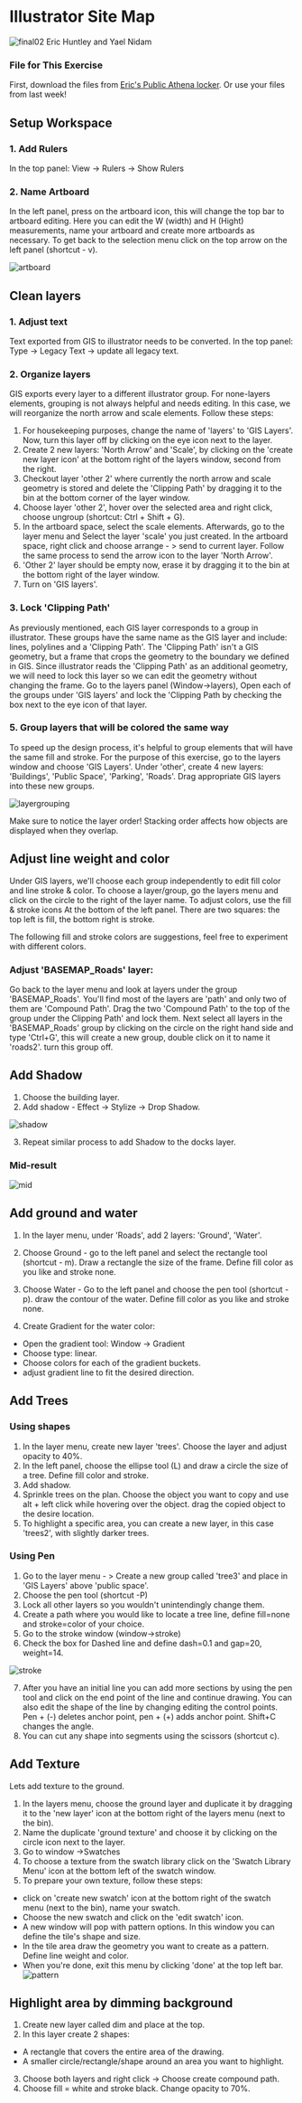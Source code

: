 # Illustrator Site Map
![final02](./images/final02.JPG)
Eric Huntley and Yael Nidam

### File for This Exercise

First, download the files from [Eric's Public Athena locker](https://mit.edu/ehuntley/Public/illustrator-workshop.zip). Or use your files from last week!

## Setup Workspace

### 1. Add Rulers
In the top panel: View -> Rulers -> Show Rulers

### 2. Name Artboard
In the left panel, press on the artboard icon, this will change the top bar to artboard editing. Here you can edit the W (width) and H (Hight) measurements, name your artboard and create more artboards as necessary. To get back to the selection menu click on the top arrow on the left panel (shortcut - v).

![artboard](./images/artboard.JPG)

## Clean layers

### 1. Adjust text
Text exported from GIS to illustrator needs to be converted.
In the top panel: Type -> Legacy Text -> update all legacy text.

### 2. Organize layers
GIS exports every layer to a different illustrator group. For none-layers elements, grouping is not always helpful and needs editing. In this case, we will reorganize the north arrow and scale elements. Follow these steps:
1. For housekeeping purposes, change the name of 'layers' to 'GIS Layers'. Now, turn this layer off by clicking on the eye icon next to the layer.
2. Create 2 new layers: 'North Arrow' and 'Scale', by clicking on the 'create new layer icon' at the bottom right of the layers window, second from the right.
3. Checkout layer 'other 2' where currently the north arrow and scale geometry is stored and delete the 'Clipping Path' by dragging it to the bin at the bottom corner of the layer window.
4. Choose layer 'other 2', hover over the selected area and right click, choose ungroup (shortcut: Ctrl + Shift + G).
5. In the artboard space, select the scale elements. Afterwards, go to the layer menu and Select the layer 'scale' you just created.  In the artboard space, right click and choose arrange - > send to current layer. Follow the same process to send the arrow icon to the layer 'North Arrow'.
6. 'Other 2' layer should be empty now, erase it by dragging it to the bin at the bottom right of the layer window.
7. Turn on 'GIS layers'.

### 3. Lock 'Clipping Path'
As previously mentioned, each GIS layer corresponds to a group in illustrator. These groups have the same name as the GIS layer and include:
lines, polylines and a 'Clipping Path'. The 'Clipping Path' isn't a GIS geometry, but a frame that crops the geometry to the boundary we defined in GIS. Since illustrator reads the 'Clipping Path' as an additional geometry, we will need to lock this layer so we can edit the geometry without changing the frame.
Go to the layers panel (Window->layers), Open each of the groups under 'GIS layers' and lock the 'Clipping Path by checking the box next to the eye icon of that layer.

### 5. Group layers that will be colored the same way
To speed up the design process, it's helpful to group elements that will have the same fill and stroke. For the purpose of this exercise, go to the layers window and choose 'GIS Layers'. Under 'other', create 4 new layers: 'Buildings', 'Public Space', 'Parking', 'Roads'. Drag appropriate GIS layers into these new groups.

![layergrouping](./images/layergrouping.JPG)

Make sure to notice the layer order! Stacking order affects how objects are displayed when they overlap.

## Adjust line weight and color
Under GIS layers, we'll choose each group independently to edit fill color and line stroke & color.
To choose a layer/group, go the layers menu and click on the circle to the right of the layer name.
To adjust colors, use the fill & stroke icons At the bottom of the left panel. There are two squares: the top left is fill, the bottom right is stroke.

The following fill and stroke colors are suggestions, feel free to experiment with different colors.

### Adjust 'BASEMAP_Roads' layer:
Go back to the layer menu and look at layers under the group 'BASEMAP_Roads'. You'll find most of the layers are 'path' and only two of them are 'Compound Path'. Drag the two 'Compound Path' to the top of the group under the Clipping Path' and lock them. Next select all layers in the 'BASEMAP_Roads' group by clicking on the circle on the right hand side and type 'Ctrl+G', this will create a new group, double click on it to name it 'roads2'. turn this group off.

## Add Shadow
1. Choose the building layer.
2. Add shadow - Effect -> Stylize -> Drop Shadow.

![shadow](./images/shaddow.JPG)

3. Repeat similar process to add Shadow to the docks layer.

### Mid-result
![mid](./images/mid.JPG)


## Add ground and water

1. In the layer menu, under 'Roads', add 2 layers:
'Ground', 'Water'.

2. Choose Ground - go to the left panel and select the rectangle tool (shortcut - m). Draw a rectangle the size of the frame. Define fill color as you like and stroke none.

3. Choose Water - Go to the left panel and choose the pen tool (shortcut - p).
draw the contour of the water. Define fill color as you like and stroke none.

4. Create Gradient for the water color:
- Open the gradient tool: Window -> Gradient
- Choose type: linear.
- Choose colors for each of the gradient buckets.
- adjust gradient line to fit the desired direction.

## Add Trees
### Using shapes
1. In the layer menu, create new layer 'trees'. Choose the layer and adjust opacity to 40%.
2. In the left panel, choose the ellipse tool (L) and draw a circle the size of a tree. Define fill color and stroke.
3. Add shadow.
4. Sprinkle trees on the plan. Choose the object you want to copy and use alt + left click while hovering over the object. drag the copied object to the desire location.
5. To highlight a specific area, you can create a new layer, in this case 'trees2', with slightly darker trees.

### Using Pen
1. Go to the layer menu - > Create a new group called 'tree3' and place in 'GIS Layers' above 'public space'.
2. Choose the pen tool (shortcut -P)
3. Lock all other layers so you wouldn't unintendingly change them.
4. Create a path where you would like to locate a tree line, define fill=none and stroke=color of your choice.
5. Go to the stroke window (window->stroke)
6. Check the box for Dashed line and define dash=0.1 and gap=20, weight=14.

![stroke](./images/stroke.JPG)

7. After you have an initial line you can add more sections by using the pen tool and click on the end point of the line and continue drawing. You can also edit the shape of the line by changing editing the control points. Pen + (-) deletes anchor point, pen + (+) adds anchor point. Shift+C changes the angle.
8. You can cut any shape into segments using the scissors (shortcut c).

## Add Texture
Lets add texture to the ground.
1. In the layers menu, choose the ground layer and duplicate it by dragging it to the 'new layer' icon at the bottom right of the layers menu (next to the bin).
2. Name the duplicate 'ground texture' and choose it by clicking on the circle icon next to the layer.
3. Go to window ->Swatches
4. To choose a texture from the swatch library click on the 'Swatch Library Menu' icon at the bottom left of the swatch window.
5. To prepare your own texture, follow these steps:
- click on 'create new swatch' icon at the bottom right of the swatch menu (next to the bin), name your swatch.
- Choose the new swatch and click on the 'edit swatch' icon.
- A new window will pop with pattern options. In this window you can define the tile's shape and size.
- In the tile area draw the geometry you want to create as a pattern. Define line weight and color.
- When you're done, exit this menu by clicking 'done' at the top left bar.
![pattern](./images/pattern.JPG)

## Highlight area by dimming background
1. Create new layer called dim and place at the top.
2. In this layer create 2 shapes:
- A rectangle that covers the entire area of the drawing.
- A smaller circle/rectangle/shape around an area you want to highlight.
3. Choose both layers and right click -> Choose create compound path.
4. Choose fill = white and stroke black. Change opacity to 70%.
